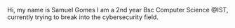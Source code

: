 Hi, my name is Samuel Gomes
I am a 2nd year Bsc Computer Science @IST, currently trying to break into the cybersecurity field.

<!---
Samuel-k276/Samuel-k276 is a ✨ special ✨ repository because its `README.md` (this file) appears on your GitHub profile.
You can click the Preview link to take a look at your changes.
--->
